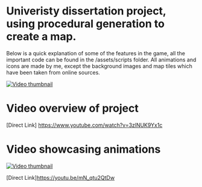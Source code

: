 #  Univeristy dissertation project, using procedural generation to create a map. 

Below is a quick explanation of some of the features in the game, all the important code can be found in the /assets/scripts folder.
All animations and icons are made by me, except the background images and map tiles which have been taken from online sources.

[![Video thumbnail](https://img.youtube.com/vi/3zlNUK9Yx1c/0.jpg)](https://www.youtube.com/watch?v=3zlNUK9Yx1c) 


# Video overview of project

[Direct Link] https://www.youtube.com/watch?v=3zlNUK9Yx1c


# Video showcasing animations

[![Video thumbnail](https://img.youtube.com/vi/mN_qtu2QtDw/0.jpg)](https://www.youtube.com/watch?v=mN_qtu2QtDw ) 


[Direct Link]https://youtu.be/mN_qtu2QtDw 
